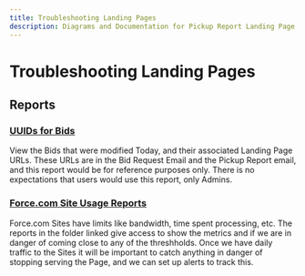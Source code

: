 ```yaml
---
title: Troubleshooting Landing Pages
description: Diagrams and Documentation for Pickup Report Landing Page.
---
```


# Troubleshooting Landing Pages

## Reports
### [UUIDs for Bids](https://roadrebel.lightning.force.com/lightning/r/Report/00O3w0000052BBOEA2/view?queryScope=userFolders)
View the Bids that were modified Today, and their associated Landing Page URLs.  These URLs are in the Bid Request Email and the Pickup Report email, and this report would be for reference purposes only.  There is no expectations that users would use this report, only Admins.

### [Force.com Site Usage Reports](https://roadrebel.lightning.force.com/lightning/r/Folder/00l3w000002ODcoAAG/view?queryScope=userFolders)
Force.com Sites have limits like bandwidth, time spent processing, etc.  The reports in the folder linked give access to show the metrics and if we are in danger of coming close to any of the threshholds.  Once we have daily traffic to the Sites it will be important to catch anything in danger of stopping serving the Page, and we can set up alerts to track this.
